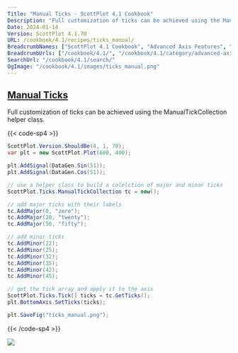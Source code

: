 ```yaml
---
Title: "Manual Ticks - ScottPlot 4.1 Cookbook"
Description: "Full customization of ticks can be achieved using the ManualTickCollection helper class."
Date: 2024-01-14
Version: ScottPlot 4.1.70
URL: /cookbook/4.1/recipes/ticks_manual/
BreadcrumbNames: ["ScottPlot 4.1 Cookbook", "Advanced Axis Features", "Manual Ticks"]
BreadcrumbUrls: ["/cookbook/4.1/", "/cookbook/4.1/category/advanced-axis-features", "/cookbook/4.1/recipes/ticks_manual/"]
SearchUrl: "/cookbook/4.1/search/"
OgImage: "/cookbook/4.1/images/ticks_manual.png"
---
```


<h2><a id='manual-ticks' href='/cookbook/4.1/recipes/ticks_manual/'>Manual Ticks</a></h2>

Full customization of ticks can be achieved using the ManualTickCollection helper class.

{{< code-sp4 >}}

```cs
ScottPlot.Version.ShouldBe(4, 1, 70);
var plt = new ScottPlot.Plot(600, 400);

plt.AddSignal(DataGen.Sin(51));
plt.AddSignal(DataGen.Cos(51));

// use a helper class to build a colelction of major and minor ticks
ScottPlot.Ticks.ManualTickCollection tc = new();

// add major ticks with their labels
tc.AddMajor(0, "zero");
tc.AddMajor(20, "twenty");
tc.AddMajor(50, "fifty");

// add minor ticks
tc.AddMinor(22);
tc.AddMinor(25);
tc.AddMinor(32);
tc.AddMinor(35);
tc.AddMinor(42);
tc.AddMinor(45);

// get the tick array and apply it to the axis
ScottPlot.Ticks.Tick[] ticks = tc.GetTicks();
plt.BottomAxis.SetTicks(ticks);

plt.SaveFig("ticks_manual.png");
```

{{< /code-sp4 >}}

<img src='../../images/ticks_manual.png' class='d-block mx-auto my-5' />


